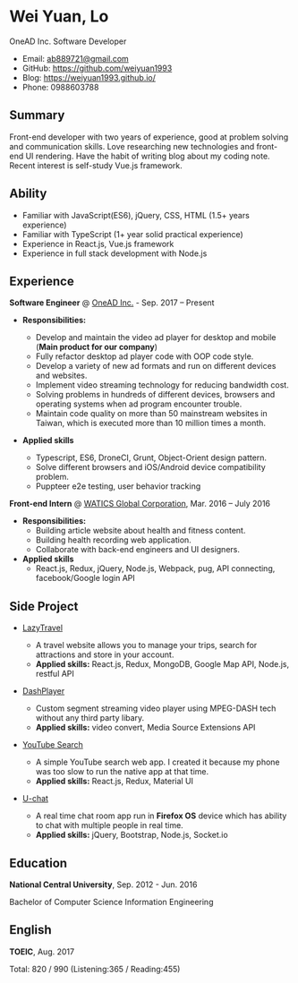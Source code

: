 # Wei Yuan, Lo
OneAD Inc. Software Developer
- Email: ab889721@gmail.com
- GitHub: https://github.com/weiyuan1993
- Blog: https://weiyuan1993.github.io/
- Phone: 0988603788

## Summary
Front-end developer with two years of experience, good at problem solving and communication skills. Love researching new technologies and front-end UI rendering.
Have the habit of writing blog about my coding note.  Recent interest is self-study Vue.js framework. 
## Ability

- Familiar with JavaScript(ES6), jQuery, CSS, HTML (1.5+ years experience)
- Familiar with TypeScript (1+ year solid practical experience)
- Experience in React.js, Vue.js framework
- Experience in full stack development with Node.js

## Experience

**Software Engineer** @ [OneAD Inc.](https://www.onead.com.tw/) - Sep. 2017 – Present

- **Responsibilities:** 
    - Develop and maintain the video ad player for desktop and mobile (**Main product for our company**)
    - Fully refactor desktop ad player code with OOP code style.
    - Develop a variety of new ad formats and run on different devices and websites.
    - Implement video streaming technology for reducing bandwidth cost. 
    - Solving problems in hundreds of different devices, browsers and operating systems when ad program encounter trouble.
    - Maintain code quality on more than 50 mainstream  websites in Taiwan, which is executed more than 10 million times a month.

- **Applied skills**
    - Typescript, ES6, DroneCI, Grunt, Object-Orient design pattern.
    - Solve different browsers and iOS/Android device compatibility problem.
    - Puppteer e2e testing, user behavior tracking

**Front-end Intern** @ [WATICS Global Corporation](http://www.watics.com/), Mar. 2016 – July 2016
- **Responsibilities:** 
    - Building article website about health and fitness content. 
    - Building health recording web application.
    - Collaborate with back-end engineers and UI designers.
- **Applied skills**
    - React.js, Redux, jQuery, Node.js, Webpack, pug, API connecting, facebook/Google login API

## Side Project

- [LazyTravel](https://lazytravel.herokuapp.com/)
    - A travel website allows you to manage your trips, search for attractions and store in your account.
    - **Applied skills:** React.js, Redux, MongoDB, Google Map API, Node.js, restful API

- [DashPlayer](https://github.com/weiyuan1993/dashPlayer)
    - Custom segment streaming video player using MPEG-DASH tech without any third party libary.
    - **Applied skills:** video convert, Media Source Extensions API

- [YouTube Search](http://www.weiyuan1993.byethost22.com/WebsiteDesign/React-YouTube/)
    - A simple YouTube search web app. I created it because my phone was too slow to run the native app at that time.
    - **Applied skills:** React.js, Redux, Material UI

- [U-chat](http://u-chat-weiyuan.herokuapp.com/)
    - A real time chat room app run in **Firefox OS** device which has ability to chat with multiple people in real time.
    - **Applied skills:** jQuery, Bootstrap, Node.js, Socket.io

## Education

**National Central University**, Sep. 2012 - Jun. 2016

Bachelor of Computer Science Information Engineering

## English

**TOEIC**, Aug. 2017

Total: 820 / 990 (Listening:365 / Reading:455)
